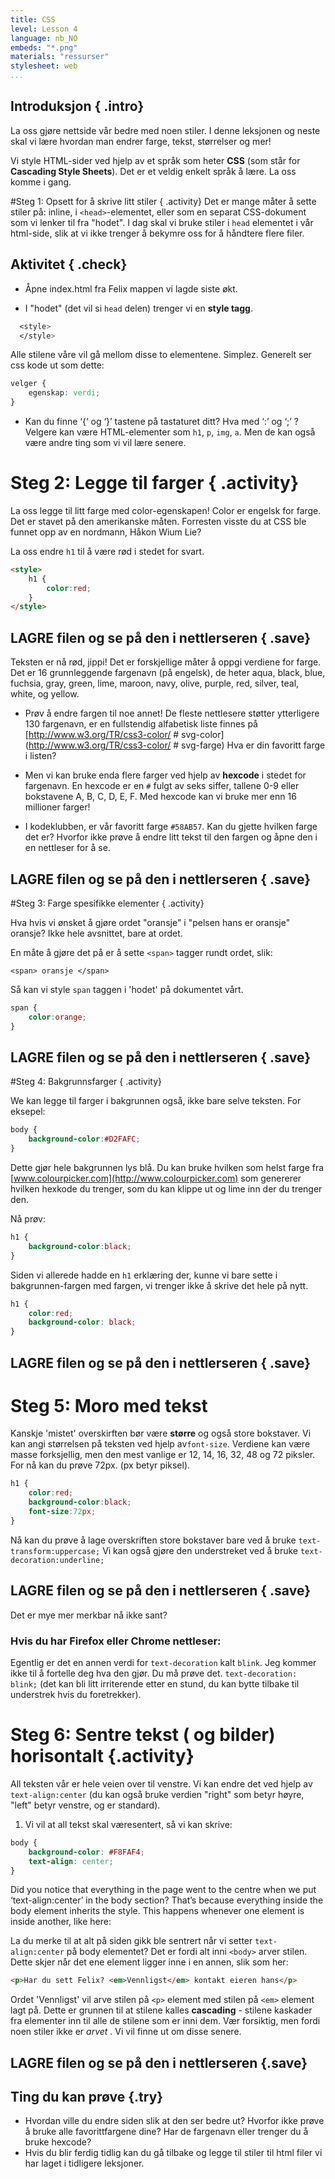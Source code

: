```yaml
---
title: CSS
level: Lesson 4
language: nb_NO
embeds: "*.png"
materials: "ressurser"
stylesheet: web
...
```


## Introduksjon { .intro}
La oss gjøre nettside vår bedre med noen stiler.
I denne leksjonen og neste skal vi lære hvordan man endrer farge, tekst, størrelser og mer!

Vi style HTML-sider ved hjelp av et språk som heter __CSS__ (som står for __Cascading Style Sheets__). Det er et veldig enkelt språk å lære. La oss komme i gang.

#Steg 1: Opsett for å skrive litt stiler { .activity}
Det er mange måter å sette stiler på: inline, i `<head>`-elementet, eller som en separat CSS-dokument som vi lenker til fra "hodet". I dag skal vi bruke stiler i `head` elementet i vår html-side, slik at vi ikke trenger å bekymre oss for å håndtere flere filer.

## Aktivitet { .check}

+ Åpne index.html fra Felix mappen vi lagde siste økt.

+ I "hodet" (det vil si `head` delen) trenger vi en __style tagg__.
```css
  <style>
  </style>
```
Alle stilene våre vil gå mellom disse to elementene. Simplez. Generelt ser css kode ut som dette:

```css
velger {
	egenskap: verdi;
}
```

+ Kan du finne ‘{‘ og ‘}’ tastene på tastaturet ditt? Hva med ‘:’ og ‘;’ ?
Velgere kan være HTML-elementer som `h1`, `p`, `img`, `a`. Men de kan også være andre ting som vi vil lære senere.

# Steg 2: Legge til farger { .activity}

La oss legge til litt farge med color-egenskapen! Color er engelsk for farge. Det er stavet på den amerikanske måten. Forresten visste du at CSS ble funnet opp av en nordmann, Håkon Wium Lie?

La oss endre `h1` til å være rød i stedet for svart.

```HTML
<style>
	h1 {
  		color:red; 
  	}
</style>
```

## __LAGRE__ filen og se på den i nettlerseren { .save}

Teksten er nå rød, jippi! Det er forskjellige måter å oppgi verdiene for farge. Det er 16 grunnleggende fargenavn (på engelsk), de heter aqua, black, blue, fuchsia, gray, green, lime, maroon, navy, olive, purple, red, silver, teal, white, og yellow.

+ Prøv å endre fargen til noe annet!
De fleste nettlesere støtter ytterligere 130 fargenavn, er en fullstendig alfabetisk liste finnes på
[http://www.w3.org/TR/css3-color/ # svg-color] (http://www.w3.org/TR/css3-color/ # svg-farge) Hva er din favoritt farge i listen?

+ Men vi kan bruke enda flere farger ved hjelp av __hexcode__ i stedet for fargenavn. En hexcode er en `#` fulgt av seks siffer, tallene 0-9 eller bokstavene A, B, C, D, E, F. Med hexcode kan vi bruke mer enn 16 millioner farger!

+ I kodeklubben, er vår favoritt farge `#58AB57`. Kan du gjette hvilken farge det er? Hvorfor ikke prøve å endre litt tekst til den fargen og åpne den i en nettleser for å se.

## __LAGRE__ filen og se på den i nettlerseren { .save}

#Steg 3: Farge spesifikke elementer { .activity}

Hva hvis vi ønsket å gjøre ordet "oransje" i "pelsen hans er oransje" oransje? Ikke hele avsnittet, bare at ordet.

En måte å gjøre det på er å sette `<span>` tagger rundt ordet, slik:

`<span> oransje </span>`

Så kan vi style `span` taggen i 'hodet' på dokumentet vårt.

```css
span {
	color:orange;
}
```
	
## __LAGRE__ filen og se på den i nettlerseren { .save}

#Steg 4: Bakgrunnsfarger { .activity}

We kan legge til farger i bakgrunnen også, ikke bare selve teksten. For eksepel:

```css
body {
	background-color:#D2FAFC; 
}
```
Dette gjør hele bakgrunnen lys blå. Du kan bruke hvilken som helst farge fra [www.colourpicker.com](http://www.colourpicker.com) som genererer hvilken hexkode du trenger, som du kan klippe ut og lime inn der du trenger den.

Nå prøv:

```css
h1 {
	background-color:black;
}
```
Siden vi allerede hadde en `h1` erklæring der, kunne vi bare sette i bakgrunnen-fargen med fargen, vi trenger ikke å skrive det hele på nytt.

```css
h1 {
	color:red;
	background-color: black;
}
```
  
## __LAGRE__ filen og se på den i nettlerseren { .save}

# Steg 5: Moro med tekst
Kanskje 'mistet' overskirften bør være __større__ og også store bokstaver. Vi kan angi størrelsen på teksten ved hjelp av`font-size`. Verdiene kan være masse forksjellig, men den mest vanlige er 12, 14, 16, 32, 48 og 72 piksler.
For nå kan du prøve 72px. (px betyr piksel).

```css
h1 {
    color:red;
    background-color:black;
    font-size:72px;
}
```
Nå kan du prøve å lage overskriften store bokstaver bare ved å bruke `text-transform:uppercase;` Vi kan også gjøre den understreket ved å bruke `text-decoration:underline;`

## __LAGRE__ filen og se på den i nettlerseren { .save}

Det er mye mer merkbar nå ikke sant?

### Hvis du har Firefox eller Chrome nettleser:
Egentlig er det en annen verdi for `text-decoration` kalt `blink`. Jeg kommer ikke til å fortelle deg hva den gjør. Du må prøve det. `text-decoration: blink;` (det kan bli litt irriterende etter en stund, du kan bytte tilbake til understrek hvis du foretrekker).

# Steg 6: Sentre tekst ( og bilder) horisontalt  {.activity}

All teksten vår er hele veien over til venstre. Vi kan endre det ved hjelp av `text-align:center` (du kan også bruke verdien "right" som betyr høyre, "left" betyr venstre, og er standard).
1. Vi vil at all tekst skal væresentert, så vi kan skrive:

```css
body {
    background-color: #F8FAF4;
    text-align: center;
}
```
Did you notice that everything in the page went to the centre when we put ‘text-align:center’ in the body section? That’s because everything inside the body element inherits the style. This happens whenever one element is inside another, like here:

La du merke til at alt på siden gikk ble sentrert når vi setter `text-align:center` på body elementet? Det er fordi alt inni `<body>` arver stilen. Dette skjer når det ene element ligger inne i en annen, slik som her:

```HTML
<p>Har du sett Felix? <em>Vennligst</em> kontakt eieren hans</p>
```

Ordet 'Vennligst' vil arve stilen på `<p>` element med stilen på `<em>` element lagt på. Dette er grunnen til at stilene kalles __cascading__ - stilene kaskader fra elementer inn til alle de stilene som er inni dem.
Vær forsiktig, men fordi noen stiler ikke er *arvet* . Vi vil finne ut om disse senere. 

## __LAGRE__ filen og se på den i nettlerseren {.save}

## Ting du kan prøve {.try}
+ Hvordan ville du endre siden slik at den ser bedre ut? Hvorfor ikke prøve å bruke alle favorittfargene dine? Har de fargenavn eller trenger du å bruke hexcode?
+ Hvis du blir ferdig tidlig kan du gå tilbake og legge til stiler til html filer vi har laget i tidligere leksjoner.
